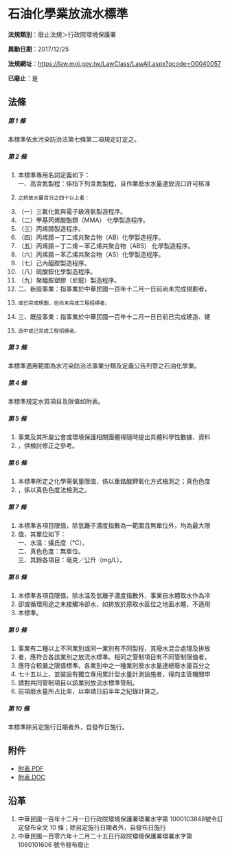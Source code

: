# 石油化學業放流水標準

**法規類別**：廢止法規＞行政院環境保護署

**異動日期**：2017/12/25  

**法規網址**：https://law.moj.gov.tw/LawClass/LawAll.aspx?pcode=O0040057

**已廢止**：是



## 法條
##### 第 1 條
本標準依水污染防治法第七條第二項規定訂定之。

##### 第 2 條
1. 本標準專用名詞定義如下：  
一、高含氮製程：係指下列含氮製程，且作業廢水水量達放流口許可核准
1.     之排放水量百分之四十以上者：
1. （一）三氟化氮與電子級液氨製造程序。
1. （二）甲基丙烯酸酯類（MMA） 化學製造程序。
1. （三）丙烯腈製造程序。
1. （四）丙烯腈－丁二烯共聚合物（AB）化學製造程序。
1. （五）丙烯腈－丁二烯－苯乙烯共聚合物（ABS） 化學製造程序。
1. （六）丙烯腈－苯乙烯共聚合物（AS）化學製造程序。
1. （七）己內醯胺製造程序。
1. （八）硫酸銨化學製造程序。
1. （九）聚醯胺塑膠（尼龍）製造程序。
1. 二、新設事業：指事業於中華民國一百年十二月一日前尚未完成規劃者，
1.     或已完成規劃，但尚未完成工程招標者。
1. 三、既設事業：指事業於中華民國一百年十二月一日日前已完成建造、建
1.     造中或已完成工程招標者。

##### 第 3 條
本標準適用範圍為水污染防治法事業分類及定義公告列管之石油化學業。

##### 第 4 條
本標準規定水質項目及限值如附表。

##### 第 5 條
1. 事業及其所屬公會或環境保護相關團體得隨時提出具體科學性數據、資料
1. ，供檢討修正之參考。

##### 第 6 條
1. 本標準所定之化學需氧量限值，係以重鉻酸鉀氧化方式檢測之；真色色度
1. ，係以真色色度法檢測之。

##### 第 7 條
1. 本標準各項目限值，除氫離子濃度指數為一範圍且無單位外，均為最大限
1. 值，其單位如下：  
一、水溫：攝氏度（℃）。  
二、真色色度：無單位。  
三、其餘各項目：毫克／公升（mg/L）。

##### 第 8 條
1. 本標準各項目限值，除水溫及氫離子濃度指數外，事業自水體取水作為冷
1. 卻或循環用途之未接觸冷卻水，如排放於原取水區位之地面水體，不適用
1. 本標準。

##### 第 9 條
1. 事業有二種以上不同業別或同一業別有不同製程，其廢水混合處理及排放
1. 者，應符合各該業別之放流水標準。相同之管制項目有不同管制限值者，
1. 應符合較嚴之限值標準。各業別中之一種業別廢水水量達總廢水量百分之
1. 七十五以上，並裝設有獨立專用累計型水量計測設施者，得向主管機關申
1. 請對共同管制項目以該業別放流水標準管制。
1. 前項廢水量所占比率，以申請日前半年之紀錄計算之。

##### 第 10 條
本標準除另定施行日期者外，自發布日施行。
## 附件
* [附表.PDF](https://law.moj.gov.tw/LawClass/LawGetFile.ashx?FileId=0000235239)
* [附表.DOC](https://law.moj.gov.tw/LawClass/LawGetFile.ashx?FileId=0000104263)
## 沿革
1. 中華民國一百年十二月一日行政院環境保護署環署水字第 1000103848號令訂定發布全文 10 條；除另定施行日期者外，自發布日施行
1. 中華民國一百零六年十二月二十五日行政院環境保護署環署水字第 1060101606 號令發布廢止
